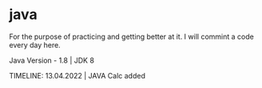 # java

For the purpose of practicing and getting better at it. I will commint a code every day here.

Java Version - 1.8 | JDK 8


TIMELINE: 
13.04.2022 | JAVA Calc added
